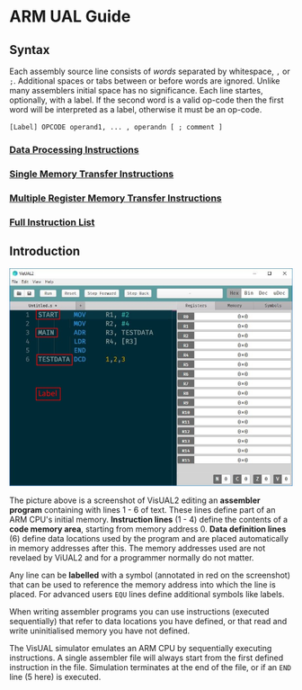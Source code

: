 ﻿# ARM UAL Guide

## Syntax

Each assembly source line consists of *words* separated by whitespace, `,` or `;`. Additional spaces or tabs between or before words are ignored. Unlike many assemblers initial space has no significance. Each line startes, optionally, with a label. If the second word is a valid op-code then the first word will be interpreted as a label, otherwise it must be an op-code.


```
[Label] OPCODE operand1, ... , operandn [ ; comment ]
```



### [Data Processing Instructions](https://tomcl.github.io/visual2.github.io/data-processing.html)

### [Single Memory Transfer Instructions](https://tomcl.github.io/visual2.github.io/memory-transfer.html)

### [Multiple Register Memory Transfer Instructions](https://tomcl.github.io/visual2.github.io/multiple-register-transfer.html)

### [Full Instruction List](https://tomcl.github.io/visual2.github.io/list.html#instructions)


## Introduction

![](visual-screen.jpg)

The picture above is a screenshot of VisUAL2 editing an **assembler program** containing with lines 1 - 6 of text. These lines define part of an ARM CPU's initial memory. **Instruction lines** (1 - 4) define the contents of a **code memory area**, starting from memory address 0. **Data definition lines** (6) define data locations used by the program and are placed automatically in memory addresses after this. The memory addresses used are not revelaed by ViUAL2 and for a programmer normally do not matter.

Any line can be **labelled** with a symbol (annotated in red on the screenshot) that can be used to reference the memory address into which the line is placed. For advanced users `EQU` lines define additional symbols like labels.

When writing assembler programs you can use instructions (executed sequentially) that refer to data locations you have defined, or that read and write uninitialised memory you have not defined.

The VisUAL simulator emulates an ARM CPU by sequentially executing instructions. A single assembler file will always start from the first defined instruction in the file. Simulation terminates at the end of the file, or if an `END` line (5 here) is executed.
